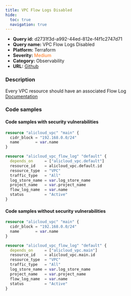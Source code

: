 ```yaml
---
title: VPC Flow Logs Disabled
hide:
  toc: true
  navigation: true
---
```


<style>
  .highlight .hll {
    background-color: #ff171742;
  }
  .md-content {
    max-width: 1100px;
    margin: 0 auto;
  }
</style>

-   **Query id:** d2731f3d-a992-44ed-812e-f4f1c2747d71
-   **Query name:** VPC Flow Logs Disabled
-   **Platform:** Terraform
-   **Severity:** <span style="color:#ff7213">Medium</span>
-   **Category:** Observability
-   **URL:** [Github](https://github.com/Checkmarx/kics/tree/master/assets/queries/terraform/alicloud/vpc_flow_logs_disabled)

### Description
Every VPC resource should have an associated Flow Log<br>
[Documentation](https://registry.terraform.io/providers/aliyun/alicloud/latest/docs/resources/vpc_flow_log)

### Code samples
#### Code samples with security vulnerabilities
```tf title="Positive test num. 1 - tf file" hl_lines="1"
resource "alicloud_vpc" "main" {
  cidr_block = "192.168.0.0/24"
  name       = var.name
}

resource "alicloud_vpc_flow_log" "default" {
  depends_on     = ["alicloud_vpc.default"]
  resource_id    = alicloud_vpc.default.id
  resource_type  = "VPC"
  traffic_type   = "All"
  log_store_name = var.log_store_name
  project_name   = var.project_name
  flow_log_name  = var.name
  status         = "Active"
}

```


#### Code samples without security vulnerabilities
```tf title="Negative test num. 1 - tf file"
resource "alicloud_vpc" "main" {
  cidr_block = "192.168.0.0/24"
  name       = var.name
}

resource "alicloud_vpc_flow_log" "default" {
  depends_on     = ["alicloud_vpc.main"]
  resource_id    = alicloud_vpc.main.id
  resource_type  = "VPC"
  traffic_type   = "All"
  log_store_name = var.log_store_name
  project_name   = var.project_name
  flow_log_name  = var.name
  status         = "Active"
}

```
